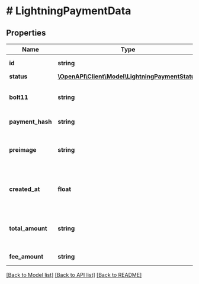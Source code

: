 # # LightningPaymentData

## Properties

Name | Type | Description | Notes
------------ | ------------- | ------------- | -------------
**id** | **string** | The payment&#39;s ID | [optional]
**status** | [**\OpenAPI\Client\Model\LightningPaymentStatus**](LightningPaymentStatus.md) |  | [optional]
**bolt11** | **string** | The BOLT11 representation of the payment | [optional]
**payment_hash** | **string** | The payment hash | [optional]
**preimage** | **string** | The payment preimage (available when status is complete) | [optional]
**created_at** | **float** | The unix timestamp when the payment got created | [optional]
**total_amount** | **string** | The total amount (including fees) in millisatoshi | [optional]
**fee_amount** | **string** | The total fees in millisatoshi | [optional]

[[Back to Model list]](../../README.md#models) [[Back to API list]](../../README.md#endpoints) [[Back to README]](../../README.md)
